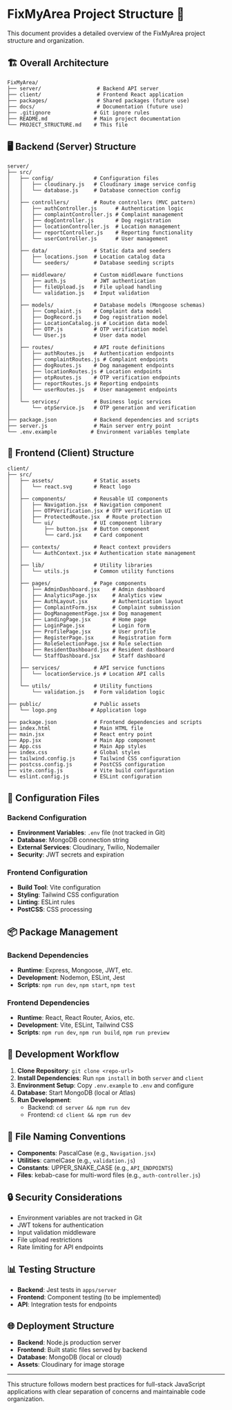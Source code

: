 # FixMyArea Project Structure 📁

This document provides a detailed overview of the FixMyArea project structure and organization.

## 🏗️ Overall Architecture

```
FixMyArea/
├── server/                  # Backend API server
├── client/                  # Frontend React application
├── packages/                # Shared packages (future use)
├── docs/                    # Documentation (future use)
├── .gitignore              # Git ignore rules
├── README.md               # Main project documentation
└── PROJECT_STRUCTURE.md    # This file
```

## 🖥️ Backend (Server) Structure

```
server/
├── src/
│   ├── config/             # Configuration files
│   │   ├── cloudinary.js   # Cloudinary image service config
│   │   └── database.js     # Database connection config
│   │
│   ├── controllers/        # Route controllers (MVC pattern)
│   │   ├── authController.js      # Authentication logic
│   │   ├── complaintController.js # Complaint management
│   │   ├── dogController.js       # Dog registration
│   │   ├── locationController.js  # Location management
│   │   ├── reportController.js    # Reporting functionality
│   │   └── userController.js      # User management
│   │
│   ├── data/               # Static data and seeders
│   │   ├── locations.json  # Location catalog data
│   │   └── seeders/        # Database seeding scripts
│   │
│   ├── middleware/         # Custom middleware functions
│   │   ├── auth.js         # JWT authentication
│   │   ├── fileUpload.js   # File upload handling
│   │   └── validation.js   # Input validation
│   │
│   ├── models/             # Database models (Mongoose schemas)
│   │   ├── Complaint.js    # Complaint data model
│   │   ├── DogRecord.js    # Dog registration model
│   │   ├── LocationCatalog.js # Location data model
│   │   ├── OTP.js          # OTP verification model
│   │   └── User.js         # User data model
│   │
│   ├── routes/             # API route definitions
│   │   ├── authRoutes.js   # Authentication endpoints
│   │   ├── complaintRoutes.js # Complaint endpoints
│   │   ├── dogRoutes.js    # Dog management endpoints
│   │   ├── locationRoutes.js # Location endpoints
│   │   ├── otpRoutes.js    # OTP verification endpoints
│   │   ├── reportRoutes.js # Reporting endpoints
│   │   └── userRoutes.js   # User management endpoints
│   │
│   └── services/           # Business logic services
│       └── otpService.js   # OTP generation and verification
│
├── package.json            # Backend dependencies and scripts
├── server.js               # Main server entry point
└── .env.example           # Environment variables template
```

## 🎨 Frontend (Client) Structure

```
client/
├── src/
│   ├── assets/             # Static assets
│   │   └── react.svg       # React logo
│   │
│   ├── components/         # Reusable UI components
│   │   ├── Navigation.jsx  # Navigation component
│   │   ├── OTPVerification.jsx # OTP verification UI
│   │   ├── ProtectedRoute.jsx  # Route protection
│   │   └── ui/             # UI component library
│   │       ├── button.jsx  # Button component
│   │       └── card.jsx    # Card component
│   │
│   ├── contexts/           # React context providers
│   │   └── AuthContext.jsx # Authentication state management
│   │
│   ├── lib/                # Utility libraries
│   │   └── utils.js        # Common utility functions
│   │
│   ├── pages/              # Page components
│   │   ├── AdminDashboard.jsx    # Admin dashboard
│   │   ├── AnalyticsPage.jsx     # Analytics view
│   │   ├── AuthLayout.jsx        # Authentication layout
│   │   ├── ComplaintForm.jsx     # Complaint submission
│   │   ├── DogManagementPage.jsx # Dog management
│   │   ├── LandingPage.jsx       # Home page
│   │   ├── LoginPage.jsx         # Login form
│   │   ├── ProfilePage.jsx       # User profile
│   │   ├── RegisterPage.jsx      # Registration form
│   │   ├── RoleSelectionPage.jsx # Role selection
│   │   ├── ResidentDashboard.jsx # Resident dashboard
│   │   └── StaffDashboard.jsx    # Staff dashboard
│   │
│   ├── services/           # API service functions
│   │   └── locationService.js # Location API calls
│   │
│   └── utils/              # Utility functions
│       └── validation.js   # Form validation logic
│
├── public/                 # Public assets
│   └── logo.png           # Application logo
│
├── package.json            # Frontend dependencies and scripts
├── index.html              # Main HTML file
├── main.jsx                # React entry point
├── App.jsx                 # Main App component
├── App.css                 # Main App styles
├── index.css               # Global styles
├── tailwind.config.js      # Tailwind CSS configuration
├── postcss.config.js       # PostCSS configuration
├── vite.config.js          # Vite build configuration
└── eslint.config.js        # ESLint configuration
```

## 🔧 Configuration Files

### Backend Configuration
- **Environment Variables**: `.env` file (not tracked in Git)
- **Database**: MongoDB connection string
- **External Services**: Cloudinary, Twilio, Nodemailer
- **Security**: JWT secrets and expiration

### Frontend Configuration
- **Build Tool**: Vite configuration
- **Styling**: Tailwind CSS configuration
- **Linting**: ESLint rules
- **PostCSS**: CSS processing

## 📦 Package Management

### Backend Dependencies
- **Runtime**: Express, Mongoose, JWT, etc.
- **Development**: Nodemon, ESLint, Jest
- **Scripts**: `npm run dev`, `npm start`, `npm test`

### Frontend Dependencies
- **Runtime**: React, React Router, Axios, etc.
- **Development**: Vite, ESLint, Tailwind CSS
- **Scripts**: `npm run dev`, `npm run build`, `npm run preview`

## 🚀 Development Workflow

1. **Clone Repository**: `git clone <repo-url>`
2. **Install Dependencies**: Run `npm install` in both `server` and `client`
3. **Environment Setup**: Copy `.env.example` to `.env` and configure
4. **Database**: Start MongoDB (local or Atlas)
5. **Run Development**: 
   - Backend: `cd server && npm run dev`
   - Frontend: `cd client && npm run dev`

## 📁 File Naming Conventions

- **Components**: PascalCase (e.g., `Navigation.jsx`)
- **Utilities**: camelCase (e.g., `validation.js`)
- **Constants**: UPPER_SNAKE_CASE (e.g., `API_ENDPOINTS`)
- **Files**: kebab-case for multi-word files (e.g., `auth-controller.js`)

## 🔒 Security Considerations

- Environment variables are not tracked in Git
- JWT tokens for authentication
- Input validation middleware
- File upload restrictions
- Rate limiting for API endpoints

## 📊 Testing Structure

- **Backend**: Jest tests in `apps/server`
- **Frontend**: Component testing (to be implemented)
- **API**: Integration tests for endpoints

## 🌐 Deployment Structure

- **Backend**: Node.js production server
- **Frontend**: Built static files served by backend
- **Database**: MongoDB (local or cloud)
- **Assets**: Cloudinary for image storage

---

This structure follows modern best practices for full-stack JavaScript applications with clear separation of concerns and maintainable code organization.
